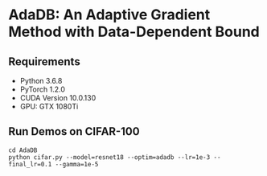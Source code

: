# AdaDB: An Adaptive Gradient Method with Data-Dependent Bound

## Requirements 
* Python 3.6.8
* PyTorch 1.2.0 
* CUDA Version 10.0.130 
* GPU: GTX 1080Ti

## Run Demos on CIFAR-100 

```
cd AdaDB
python cifar.py --model=resnet18 --optim=adadb --lr=1e-3 --final_lr=0.1 --gamma=1e-5
```


